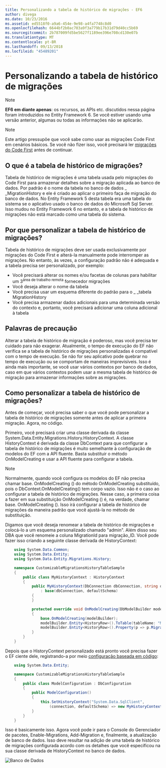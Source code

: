 ```yaml
---
title: Personalizando a tabela de histórico de migrações - EF6
author: divega
ms.date: 10/23/2016
ms.assetid: ed5518f0-a9a6-454e-9e98-a4fa7748c8d0
ms.openlocfilehash: 6644bf2b0ac703a9f3a779b17b31d79d40cc5b69
ms.sourcegitcommit: 2b787009fd5be5627f1189ee396e708cd130e07b
ms.translationtype: MT
ms.contentlocale: pt-BR
ms.lasthandoff: 09/13/2018
ms.locfileid: "45489201"
---
```

# <a name="customizing-the-migrations-history-table"></a>Personalizando a tabela de histórico de migrações
> [!NOTE]
> **EF6 em diante apenas**: os recursos, as APIs etc. discutidos nessa página foram introduzidos no Entity Framework 6. Se você estiver usando uma versão anterior, algumas ou todas as informações não se aplicarão.

> [!NOTE]
> Este artigo pressupõe que você sabe como usar as migrações Code First em cenários básicos. Se você não fizer isso, você precisará ler [migrações do Code First](~/ef6/modeling/code-first/migrations/index.md) antes de continuar.

## <a name="what-is-migrations-history-table"></a>O que é a tabela de histórico de migrações?

Tabela de histórico de migrações é uma tabela usada pelo migrações do Code First para armazenar detalhes sobre a migração aplicada ao banco de dados. Por padrão é o nome da tabela no banco de dados \_ \_MigrationHistory e ele é criado ao aplicar o primeiro faça de migração do banco de dados. No Entity Framework 5 desta tabela era uma tabela do sistema se o aplicativo usado o banco de dados do Microsoft Sql Server. Isso mudou no Entity Framework 6 no entanto, e a tabela de histórico de migrações não está marcado como uma tabela do sistema.

## <a name="why-customize-migrations-history-table"></a>Por que personalizar a tabela de histórico de migrações?

Tabela de histórico de migrações deve ser usada exclusivamente por migrações do Code First e alterá-la manualmente pode interromper as migrações. No entanto, às vezes, a configuração padrão não é adequada e a tabela precisa ser personalizado, por exemplo:

-   Você precisará alterar os nomes e/ou facetas de colunas para habilitar um 3<sup>área de trabalho remota</sup> fornecedor migrações
-   Você deseja alterar o nome da tabela
-   Você precisa usar um esquema diferente do padrão para o \_ \_tabela MigrationHistory
-   Você precisa armazenar dados adicionais para uma determinada versão do contexto e, portanto, você precisará adicionar uma coluna adicional à tabela

## <a name="words-of-precaution"></a>Palavras de precaução

Alterar a tabela de histórico de migração é poderoso, mas você precisa ter cuidado para não exagerar. Atualmente, o tempo de execução do EF não verifica se a tabela de histórico de migrações personalizadas é compatível com o tempo de execução. Se não for seu aplicativo pode quebrar no tempo de execução ou se comportam de maneiras imprevisíveis. Isso é ainda mais importante, se você usar vários contextos por banco de dados, caso em que vários contextos podem usar a mesma tabela de histórico de migração para armazenar informações sobre as migrações.

## <a name="how-to-customize-migrations-history-table"></a>Como personalizar a tabela de histórico de migrações?

Antes de começar, você precisa saber o que você pode personalizar a tabela de histórico de migrações somente antes de aplicar a primeira migração. Agora, no código.

Primeiro, você precisará criar uma classe derivada da classe System.Data.Entity.Migrations.History.HistoryContext. A classe HistoryContext é derivada da classe DbContext para que configurar a tabela de histórico de migrações é muito semelhante à configuração de modelos do EF com a API fluente. Basta substituir o método OnModelCreating e usar a API fluente para configurar a tabela.

>[!NOTE]
> Normalmente, quando você configura os modelos do EF não precisa chamar base. OnModelCreating () do método OnModelCreating substituído, pois o DbContext.OnModelCreating() tem corpo vazio. Isso não é o caso ao configurar a tabela de histórico de migrações. Nesse caso, a primeira coisa a fazer em sua substituição OnModelCreating () é, na verdade, chamar base. OnModelCreating (). Isso irá configurar a tabela de histórico de migrações da maneira padrão que você ajustá-la no método de substituição.

Digamos que você deseja renomear a tabela de histórico de migrações e colocá-lo a um esquema personalizado chamado "admin". Além disso seu DBA que você renomeie a coluna MigrationId para migração\_ID.  Você pode fazer isso criando a seguinte classe derivada de HistoryContext:

``` csharp
    using System.Data.Common;
    using System.Data.Entity;
    using System.Data.Entity.Migrations.History;

    namespace CustomizableMigrationsHistoryTableSample
    {
        public class MyHistoryContext : HistoryContext
        {
            public MyHistoryContext(DbConnection dbConnection, string defaultSchema)
                : base(dbConnection, defaultSchema)
            {
            }

            protected override void OnModelCreating(DbModelBuilder modelBuilder)
            {
                base.OnModelCreating(modelBuilder);
                modelBuilder.Entity<HistoryRow>().ToTable(tableName: "MigrationHistory", schemaName: "admin");
                modelBuilder.Entity<HistoryRow>().Property(p => p.MigrationId).HasColumnName("Migration_ID");
            }
        }
    }
```

Depois que o HistoryContext personalizado está pronto você precisa fazer o EF ciente dele, registrando-a por meio [configuração baseada em código](http://msdn.com/data/jj680699):

``` csharp
    using System.Data.Entity;

    namespace CustomizableMigrationsHistoryTableSample
    {
        public class ModelConfiguration : DbConfiguration
        {
            public ModelConfiguration()
            {
                this.SetHistoryContext("System.Data.SqlClient",
                    (connection, defaultSchema) => new MyHistoryContext(connection, defaultSchema));
            }
        }
    }
```

Isso é basicamente isso. Agora você pode ir para o Console do Gerenciador de pacotes, Enable-Migrations, Add-Migration e, finalmente, a atualização de banco de dados. Isso deve resultar na adição de uma tabela de histórico de migrações configurada acordo com os detalhes que você especificou na sua classe derivada de HistoryContext no banco de dados.

![Banco de Dados](~/ef6/media/database.png)
